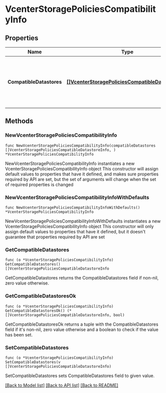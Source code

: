 # VcenterStoragePoliciesCompatibilityInfo

## Properties

Name | Type | Description | Notes
------------ | ------------- | ------------- | -------------
**CompatibleDatastores** | [**[]VcenterStoragePoliciesCompatibleDatastoreInfo**](VcenterStoragePoliciesCompatibleDatastoreInfo.md) | Info about a list of datastores compatible with a specific storage policy. | 

## Methods

### NewVcenterStoragePoliciesCompatibilityInfo

`func NewVcenterStoragePoliciesCompatibilityInfo(compatibleDatastores []VcenterStoragePoliciesCompatibleDatastoreInfo, ) *VcenterStoragePoliciesCompatibilityInfo`

NewVcenterStoragePoliciesCompatibilityInfo instantiates a new VcenterStoragePoliciesCompatibilityInfo object
This constructor will assign default values to properties that have it defined,
and makes sure properties required by API are set, but the set of arguments
will change when the set of required properties is changed

### NewVcenterStoragePoliciesCompatibilityInfoWithDefaults

`func NewVcenterStoragePoliciesCompatibilityInfoWithDefaults() *VcenterStoragePoliciesCompatibilityInfo`

NewVcenterStoragePoliciesCompatibilityInfoWithDefaults instantiates a new VcenterStoragePoliciesCompatibilityInfo object
This constructor will only assign default values to properties that have it defined,
but it doesn't guarantee that properties required by API are set

### GetCompatibleDatastores

`func (o *VcenterStoragePoliciesCompatibilityInfo) GetCompatibleDatastores() []VcenterStoragePoliciesCompatibleDatastoreInfo`

GetCompatibleDatastores returns the CompatibleDatastores field if non-nil, zero value otherwise.

### GetCompatibleDatastoresOk

`func (o *VcenterStoragePoliciesCompatibilityInfo) GetCompatibleDatastoresOk() (*[]VcenterStoragePoliciesCompatibleDatastoreInfo, bool)`

GetCompatibleDatastoresOk returns a tuple with the CompatibleDatastores field if it's non-nil, zero value otherwise
and a boolean to check if the value has been set.

### SetCompatibleDatastores

`func (o *VcenterStoragePoliciesCompatibilityInfo) SetCompatibleDatastores(v []VcenterStoragePoliciesCompatibleDatastoreInfo)`

SetCompatibleDatastores sets CompatibleDatastores field to given value.



[[Back to Model list]](../README.md#documentation-for-models) [[Back to API list]](../README.md#documentation-for-api-endpoints) [[Back to README]](../README.md)


